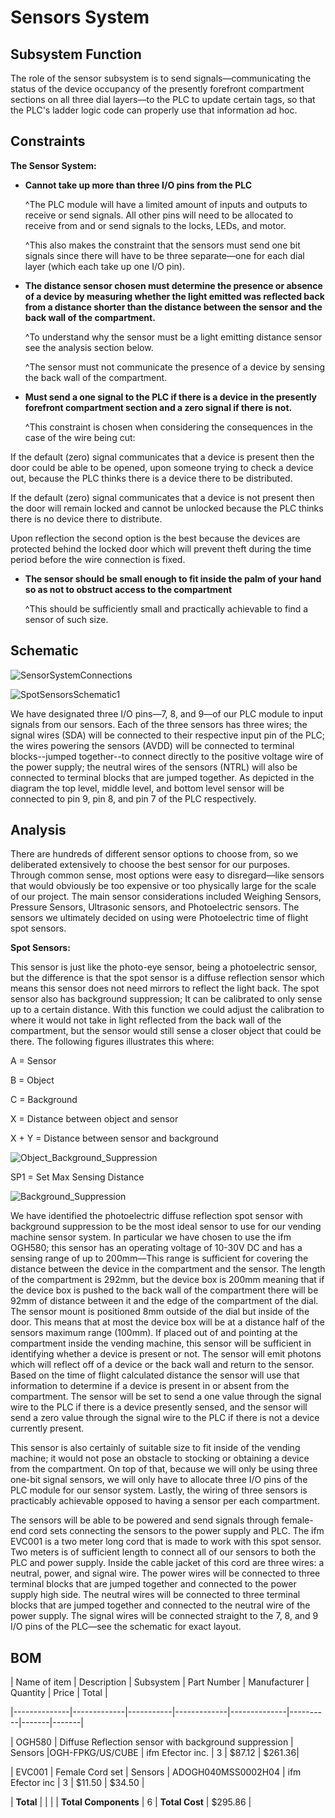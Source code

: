 # Sensors System 

  

## Subsystem Function  

  

The role of the sensor subsystem is to send signals—communicating the status of the device occupancy of the presently forefront compartment sections on all three dial layers—to the PLC to update certain tags, so that the PLC's ladder logic code can properly use that information ad hoc.   

  

 

## Constraints  

  

**The Sensor System:** 

   

* **Cannot take up more than three I/O pins from the PLC**    

   ^The PLC module will have a limited amount of inputs and outputs to receive or send signals. All other pins will need to be allocated to receive from and or send signals to the locks, LEDs, and motor.  

   ^This also makes the constraint that the sensors must send one bit signals since there will have to be three separate—one for each dial layer (which each take up one I/O pin). 

 

* **The distance sensor chosen must determine the presence or absence of a device by measuring whether the light emitted was reflected back from a distance shorter than the distance between the sensor and the back wall of the compartment.** 

   ^To understand why the sensor must be a light emitting distance sensor see the analysis section below. 

   ^The sensor must not communicate the presence of a device by sensing the back wall of the compartment. 

 

* **Must send a one signal to the PLC if there is a device in the presently forefront compartment section and a zero signal if there is not.**  

   ^This constraint is chosen when considering the consequences in the case of the wire being cut: 

If the default (zero) signal communicates that a device is present then the door could be able to be opened, upon someone trying to check a device out, because         the PLC thinks there is a device there to be distributed. 

If the default (zero) signal communicates that a device is not present then the door will remain locked and cannot be unlocked because the PLC thinks there is no       device there to distribute. 

Upon reflection the second option is the best because the devices are protected behind the locked door which will prevent theft during the time period before the       wire connection is fixed. 

 

* **The sensor should be small enough to fit inside the palm of your hand so as not to obstruct access to the compartment** 

   ^This should be sufficiently small and practically achievable to find a sensor of such size. 
 

  

## Schematic  

![SensorSystemConnections](https://user-images.githubusercontent.com/113734069/216687486-de20be0d-29ca-49bc-8b9c-2d8e248c161b.jpg)

![SpotSensorsSchematic1](https://user-images.githubusercontent.com/113734069/215000045-7e4d8fe0-7820-4f14-8b34-5ba22decf83a.jpg)


We have designated three I/O pins—7, 8, and 9—of our PLC module to input signals from our sensors. Each of the three sensors has three wires; the signal wires (SDA) will be connected to their respective input pin of the PLC; the wires powering the sensors (AVDD) will be connected to terminal blocks--jumped together--to connect directly to the positive voltage wire of the power supply; the neutral wires of the sensors (NTRL) will also be connected to terminal blocks that are jumped together. As depicted in the diagram the top level, middle level, and bottom level sensor will be connected to pin 9, pin 8, and pin 7 of the PLC respectively. 

  

  

## Analysis  

  

There are hundreds of different sensor options to choose from, so we deliberated extensively to choose the best sensor for our purposes. Through common sense, most options were easy to disregard—like sensors that would obviously be too expensive or too physically large for the scale of our project. The main sensor considerations included Weighing Sensors, Pressure Sensors, Ultrasonic sensors, and Photoelectric sensors. The sensors we ultimately decided on using were Photoelectric time of flight spot sensors. 

  

**Spot Sensors:**     

  

This sensor is just like the photo-eye sensor, being a photoelectric sensor, but the difference is that the spot sensor is a diffuse reflection sensor which means this sensor does not need mirrors to reflect the light back. The spot sensor also has background suppression; It can be calibrated to only sense up to a certain distance. With this function we could adjust the calibration to where it would not take in light reflected from the back wall of the compartment, but the sensor would still sense a closer object that could be there. The following figures illustrates this where:   

  

A = Sensor  

  

B = Object  

  

C = Background  

  

X = Distance between object and sensor  

  

X + Y = Distance between sensor and background  

  

![Object_Background_Suppression](https://user-images.githubusercontent.com/113734069/203670906-74718655-fcee-4934-bc84-a7e235f93afe.jpeg) 

  

SP1 = Set Max Sensing Distance  

  

![Background_Suppression](https://user-images.githubusercontent.com/113734069/203670924-26edff27-894f-49f0-8af1-3afa87baff16.jpg) 

  

We have identified the photoelectric diffuse reflection spot sensor with background suppression to be the most ideal sensor to use for our vending machine sensor system. In particular we have chosen to use the ifm OGH580; this sensor has an operating voltage of 10-30V DC and has a sensing range of up to 200mm—This range is sufficient for covering the distance between the device in the compartment and the sensor. The length of the compartment is 292mm, but the device box is 200mm meaning that if the device box is pushed to the back wall of the compartment there will be 92mm of distance between it and the edge of the compartment of the dial. The sensor mount is positioned 8mm outside of the dial but inside of the door. This means that at most the device box will be at a distance half of the sensors maximum range (100mm). If placed out of and pointing at the compartment inside the vending machine, this sensor will be sufficient in identifying whether a device is present or not. The sensor will emit photons which will reflect off of a device or the back wall and return to the sensor. Based on the time of flight calculated distance the sensor will use that information to determine if a device is present in or absent from the compartment. The sensor will be set to send a one value through the signal wire to the PLC if there is a device presently sensed, and the sensor will send a zero value through the signal wire to the PLC if there is not a device currently present. 

 This sensor is also certainly of suitable size to fit inside of the vending machine; it would not pose an obstacle to stocking or obtaining a device from the compartment. On top of that, because we will only be using three one-bit signal sensors, we will only have to allocate three I/O pins of the PLC module for our sensor system. Lastly, the wiring of three sensors is practicably achievable opposed to having a sensor per each compartment.  


The sensors will be able to be powered and send signals through female-end cord sets connecting the sensors to the power supply and PLC. The ifm EVC001 is a two meter long cord that is made to work with this spot sensor. Two meters is of sufficient length to connect all of our sensors to both the PLC and power supply. Inside the cable jacket of this cord are three wires: a neutral, power, and signal wire. The power wires will be connected to three terminal blocks that are jumped together and connected to the power supply high side. The neutral wires will be connected to three terminal blocks that are jumped together and connected to the neutral wire of the power supply. The signal wires will be connected straight to the 7, 8, and 9 I/O pins of the PLC—see the schematic for exact layout. 

  

## BOM  

  

| Name of item | Description | Subsystem | Part Number | Manufacturer | Quantity | Price | Total |  

|--------------|-------------|-----------|-------------|--------------|----------|-------|-------|  

| OGH580 | Diffuse Reflection sensor with background suppression | Sensors |OGH-FPKG/US/CUBE  | ifm Efector inc. | 3 | $87.12 | $261.36|  

| EVC001 | Female Cord set | Sensors | ADOGH040MSS0002H04 | ifm Efector inc | 3 | $11.50 | $34.50 | 

| **Total** |  |  |  | **Total Components** | 6 | **Total Cost** | $295.86 |  
